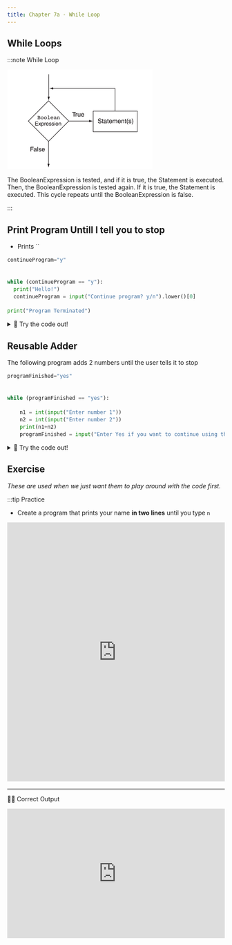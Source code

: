 ```yaml
---
title: Chapter 7a - While Loop
---
```


## While Loops
:::note While Loop

![](../../static/img/2022-06-07-22-46-00.png)

The BooleanExpression is tested, and if it is true, the Statement is executed. Then, the BooleanExpression is tested again. If it is true, the Statement is executed. This cycle repeats until the BooleanExpression is false.

:::

## Print Program Untill I tell you to stop

- Prints ``

```python
continueProgram="y"


while (continueProgram == "y"):
  print("Hello!")
  continueProgram = input("Continue program? y/n").lower()[0]
  
print("Program Terminated")
```


<details>
<summary>
🧪 Try the code out! 
</summary>

<iframe src="https://trinket.io/embed/python/0071632291" width="100%" height="600" frameborder="0" marginwidth="0" marginheight="0" allowfullscreen></iframe>

</details>




## Reusable Adder

The following program adds 2 numbers until the user tells it to stop

```python
programFinished="yes"


while (programFinished == "yes"):

    n1 = int(input("Enter number 1"))
    n2 = int(input("Enter number 2"))
    print(n1+n2)
    programFinished = input("Enter Yes if you want to continue using the calculator or No otherwise").lower()
```


<details>
<summary>
🧪 Try the code out! 
</summary>


<iframe src="https://trinket.io/embed/python/0e65658c48" width="100%" height="600" frameborder="0" marginwidth="0" marginheight="0" allowfullscreen></iframe>

</details>

## Exercise


*These are used when we just want them to play around with the code first.*

:::tip Practice

- Create a program that prints your name **in two lines** until you type `n`

<iframe src="https://trinket.io/embed/python/e653f4fffe" width="100%" height="600" frameborder="0" marginwidth="0" marginheight="0" allowfullscreen></iframe>


***

🙋‍♀️ Correct Output

<iframe src="https://trinket.io/embed/python/992f77470b?outputOnly=true&start=result" width="100%" height="300" frameborder="0" marginwidth="0" marginheight="0" allowfullscreen></iframe>


